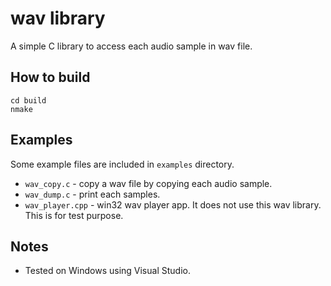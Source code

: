 wav library
===========

A simple C library to access each audio sample in wav file.


How to build
------------

```
cd build
nmake
```


Examples
--------

Some example files are included in `examples` directory.

* `wav_copy.c` - copy a wav file by copying each audio sample.
* `wav_dump.c` - print each samples.
* `wav_player.cpp` - win32 wav player app.  It does not use this wav library.  This is for test purpose.


Notes
-----

* Tested on Windows using Visual Studio.
